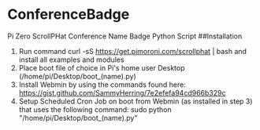 # ConferenceBadge
Pi Zero ScrollPHat Conference Name Badge Python Script
##Installation
1. Run command curl -sS https://get.pimoroni.com/scrollphat | bash and install all examples and modules
2. Place boot file of choice in Pi's home user Desktop (/home/pi/Desktop/boot_(name).py)
3. Install Webmin by using the commands found here: https://gist.github.com/SammyHerring/7e2efefa94cd966b329c 
4. Setup Scheduled Cron Job on boot from Webmin (as installed in step 3) that uses the following command: sudo python "/home/pi/Desktop/boot_(name).py"

